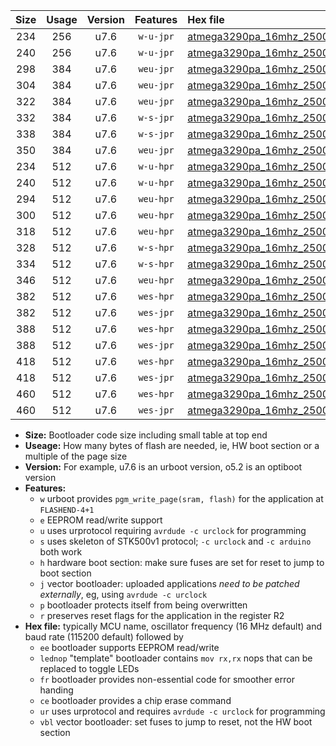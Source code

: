 |Size|Usage|Version|Features|Hex file|
|:-:|:-:|:-:|:-:|:--|
|234|256|u7.6|`w-u-jpr`|[atmega3290pa_16mhz_250000bps_ur_vbl.hex](https://raw.githubusercontent.com/stefanrueger/urboot/main/atmega3290pa_16mhz_250000bps_ur_vbl.hex)|
|240|256|u7.6|`w-u-jpr`|[atmega3290pa_16mhz_250000bps_lednop_ur_vbl.hex](https://raw.githubusercontent.com/stefanrueger/urboot/main/atmega3290pa_16mhz_250000bps_lednop_ur_vbl.hex)|
|298|384|u7.6|`weu-jpr`|[atmega3290pa_16mhz_250000bps_ee_ur_vbl.hex](https://raw.githubusercontent.com/stefanrueger/urboot/main/atmega3290pa_16mhz_250000bps_ee_ur_vbl.hex)|
|304|384|u7.6|`weu-jpr`|[atmega3290pa_16mhz_250000bps_ee_lednop_ur_vbl.hex](https://raw.githubusercontent.com/stefanrueger/urboot/main/atmega3290pa_16mhz_250000bps_ee_lednop_ur_vbl.hex)|
|322|384|u7.6|`weu-jpr`|[atmega3290pa_16mhz_250000bps_ee_lednop_fr_ur_vbl.hex](https://raw.githubusercontent.com/stefanrueger/urboot/main/atmega3290pa_16mhz_250000bps_ee_lednop_fr_ur_vbl.hex)|
|332|384|u7.6|`w-s-jpr`|[atmega3290pa_16mhz_250000bps_vbl.hex](https://raw.githubusercontent.com/stefanrueger/urboot/main/atmega3290pa_16mhz_250000bps_vbl.hex)|
|338|384|u7.6|`w-s-jpr`|[atmega3290pa_16mhz_250000bps_lednop_vbl.hex](https://raw.githubusercontent.com/stefanrueger/urboot/main/atmega3290pa_16mhz_250000bps_lednop_vbl.hex)|
|350|384|u7.6|`weu-jpr`|[atmega3290pa_16mhz_250000bps_ee_lednop_fr_ce_ur_vbl.hex](https://raw.githubusercontent.com/stefanrueger/urboot/main/atmega3290pa_16mhz_250000bps_ee_lednop_fr_ce_ur_vbl.hex)|
|234|512|u7.6|`w-u-hpr`|[atmega3290pa_16mhz_250000bps_ur.hex](https://raw.githubusercontent.com/stefanrueger/urboot/main/atmega3290pa_16mhz_250000bps_ur.hex)|
|240|512|u7.6|`w-u-hpr`|[atmega3290pa_16mhz_250000bps_lednop_ur.hex](https://raw.githubusercontent.com/stefanrueger/urboot/main/atmega3290pa_16mhz_250000bps_lednop_ur.hex)|
|294|512|u7.6|`weu-hpr`|[atmega3290pa_16mhz_250000bps_ee_ur.hex](https://raw.githubusercontent.com/stefanrueger/urboot/main/atmega3290pa_16mhz_250000bps_ee_ur.hex)|
|300|512|u7.6|`weu-hpr`|[atmega3290pa_16mhz_250000bps_ee_lednop_ur.hex](https://raw.githubusercontent.com/stefanrueger/urboot/main/atmega3290pa_16mhz_250000bps_ee_lednop_ur.hex)|
|318|512|u7.6|`weu-hpr`|[atmega3290pa_16mhz_250000bps_ee_lednop_fr_ur.hex](https://raw.githubusercontent.com/stefanrueger/urboot/main/atmega3290pa_16mhz_250000bps_ee_lednop_fr_ur.hex)|
|328|512|u7.6|`w-s-hpr`|[atmega3290pa_16mhz_250000bps.hex](https://raw.githubusercontent.com/stefanrueger/urboot/main/atmega3290pa_16mhz_250000bps.hex)|
|334|512|u7.6|`w-s-hpr`|[atmega3290pa_16mhz_250000bps_lednop.hex](https://raw.githubusercontent.com/stefanrueger/urboot/main/atmega3290pa_16mhz_250000bps_lednop.hex)|
|346|512|u7.6|`weu-hpr`|[atmega3290pa_16mhz_250000bps_ee_lednop_fr_ce_ur.hex](https://raw.githubusercontent.com/stefanrueger/urboot/main/atmega3290pa_16mhz_250000bps_ee_lednop_fr_ce_ur.hex)|
|382|512|u7.6|`wes-hpr`|[atmega3290pa_16mhz_250000bps_ee.hex](https://raw.githubusercontent.com/stefanrueger/urboot/main/atmega3290pa_16mhz_250000bps_ee.hex)|
|382|512|u7.6|`wes-jpr`|[atmega3290pa_16mhz_250000bps_ee_vbl.hex](https://raw.githubusercontent.com/stefanrueger/urboot/main/atmega3290pa_16mhz_250000bps_ee_vbl.hex)|
|388|512|u7.6|`wes-hpr`|[atmega3290pa_16mhz_250000bps_ee_lednop.hex](https://raw.githubusercontent.com/stefanrueger/urboot/main/atmega3290pa_16mhz_250000bps_ee_lednop.hex)|
|388|512|u7.6|`wes-jpr`|[atmega3290pa_16mhz_250000bps_ee_lednop_vbl.hex](https://raw.githubusercontent.com/stefanrueger/urboot/main/atmega3290pa_16mhz_250000bps_ee_lednop_vbl.hex)|
|418|512|u7.6|`wes-hpr`|[atmega3290pa_16mhz_250000bps_ee_lednop_fr.hex](https://raw.githubusercontent.com/stefanrueger/urboot/main/atmega3290pa_16mhz_250000bps_ee_lednop_fr.hex)|
|418|512|u7.6|`wes-jpr`|[atmega3290pa_16mhz_250000bps_ee_lednop_fr_vbl.hex](https://raw.githubusercontent.com/stefanrueger/urboot/main/atmega3290pa_16mhz_250000bps_ee_lednop_fr_vbl.hex)|
|460|512|u7.6|`wes-hpr`|[atmega3290pa_16mhz_250000bps_ee_lednop_fr_ce.hex](https://raw.githubusercontent.com/stefanrueger/urboot/main/atmega3290pa_16mhz_250000bps_ee_lednop_fr_ce.hex)|
|460|512|u7.6|`wes-jpr`|[atmega3290pa_16mhz_250000bps_ee_lednop_fr_ce_vbl.hex](https://raw.githubusercontent.com/stefanrueger/urboot/main/atmega3290pa_16mhz_250000bps_ee_lednop_fr_ce_vbl.hex)|

- **Size:** Bootloader code size including small table at top end
- **Useage:** How many bytes of flash are needed, ie, HW boot section or a multiple of the page size
- **Version:** For example, u7.6 is an urboot version, o5.2 is an optiboot version
- **Features:**
  + `w` urboot provides `pgm_write_page(sram, flash)` for the application at `FLASHEND-4+1`
  + `e` EEPROM read/write support
  + `u` uses urprotocol requiring `avrdude -c urclock` for programming
  + `s` uses skeleton of STK500v1 protocol; `-c urclock` and `-c arduino` both work
  + `h` hardware boot section: make sure fuses are set for reset to jump to boot section
  + `j` vector bootloader: uploaded applications *need to be patched externally*, eg, using `avrdude -c urclock`
  + `p` bootloader protects itself from being overwritten
  + `r` preserves reset flags for the application in the register R2
- **Hex file:** typically MCU name, oscillator frequency (16 MHz default) and baud rate (115200 default) followed by
  + `ee` bootloader supports EEPROM read/write
  + `lednop` "template" bootloader contains `mov rx,rx` nops that can be replaced to toggle LEDs
  + `fr` bootloader provides non-essential code for smoother error handing
  + `ce` bootloader provides a chip erase command
  + `ur` uses urprotocol and requires `avrdude -c urclock` for programming
  + `vbl` vector bootloader: set fuses to jump to reset, not the HW boot section
